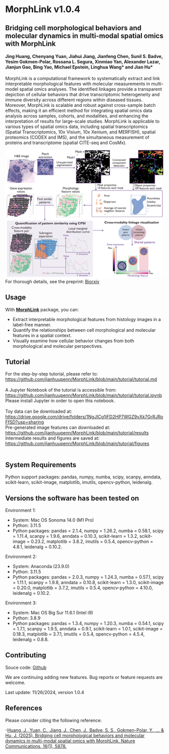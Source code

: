 # MorphLink  v1.0.4

## Bridging cell morphological behaviors and molecular dynamics in multi-modal spatial omics with MorphLink


#### Jing Huang, Chenyang Yuan, Jiahui Jiang, Jianfeng Chen, Sunil S. Badve, Yesim Gokmen-Polar, Rossana L. Segura, Xinmiao Yan, Alexander Lazar, Jianjun Gao, Bing Yao, Michael Epstein, Linghua Wang* and Jian Hu*

MorphLink is a computational framework to systematically extract and link interpretable morphological features with molecular measurements in multi-model spatial omics analyses. The identified linkages provide a transparent depiction of cellular behaviors that drive transcriptomic heterogeneity and immune diversity across different regions within diseased tissues. Moreover, MorphLink is scalable and robust against cross-sample batch effects, making it an efficient method for integrating spatial omics data analysis across samples, cohorts, and modalities, and enhancing the interpretation of results for large-scale studies. MorphLink is applicable to various types of spatial omics data, including spatial transcriptomics (Spatial Transcriptomics, 10x Visium, 10x Xenium, and MERFISH), spatial proteomics (CODEX and IMS), and the simultaneous measurement of proteins and transcriptome (spatial CITE-seq and CosMx). 

![MorphLink workflow](docs/asserts/images/workflow.jpg)
<br>
For thorough details, see the preprint: [Biorxiv](https://www.biorxiv.org/content/10.1101/2024.08.24.609528v1)
<br>

## Usage

With [**MorphLink**](https://github.com/jianhuupenn/MorphLink) package, you can:

- Extract interpretable morphological features from histology images in a label-free manner.
- Quantify the relationships between cell morphological and molecular features in a spatial context.
- Visually examine how cellular behavior changes from both morphological and molecular perspectives.


## Tutorial

For the step-by-step tutorial, please refer to: 
<br>
https://github.com/jianhuupenn/MorphLink/blob/main/tutorial/tutorial.md
<br>
<br>
A Jupyter Notebook of the tutorial is accessible from: 
<br>
https://github.com/jianhuupenn/MorphLink/blob/main/tutorial/tutorial.ipynb
<br>
Please install Jupyter in order to open this notebook.
<br>
<br>
Toy data can be downloaded at: 
<br>
https://drive.google.com/drive/folders/1NgJICg1jFD2HP7WGZ9vXk7GrRJRoFfSD?usp=sharing
<br>
Pre-generated image features can downloaded at:
<br>
https://github.com/jianhuupenn/MorphLink/blob/main/tutorial/results
<br>
Intermediate results and figures are saved at:
<br>
https://github.com/jianhuupenn/MorphLink/blob/main/tutorial/figures
<br>
<br>

## System Requirements
Python support packages: pandas, numpy, numba, scipy, scanpy, anndata, scikit-learn, scikit-image, matplotlib, imutils, opencv-python, leidenalg.

## Versions the software has been tested on
Environment 1:
- System: Mac OS Sonoma 14.0 (M1 Pro)
- Python: 3.11.5
- Python packages: pandas = 2.1.4, numpy = 1.26.2, numba = 0.58.1, scipy = 1.11.4, scanpy = 1.9.6, anndata = 0.10.3, scikit-learn = 1.3.2, scikit-image = 0.23.2, matplotlib = 3.8.2, imutils = 0.5.4, opencv-python = 4.8.1, leidenalg = 0.10.2.

Environment 2:
- System: Anaconda (23.9.0)
- Python: 3.11.5
- Python packages: pandas = 2.0.3, numpy = 1.24.3, numba = 0.57.1, scipy = 1.11.1, scanpy = 1.9.8, anndata = 0.10.8, scikit-learn = 1.3.0, scikit-image = 0.20.0, matplotlib = 3.7.2, imutils = 0.5.4, opencv-python = 4.10.0, leidenalg = 0.10.2.

Environment 3: 
- System: Mac OS Big Sur 11.6.1 (Intel i9)
- Python: 3.8.9
- Python packages: pandas = 1.3.4, numpy = 1.20.3, numba = 0.54.1, scipy = 1.7.1, scanpy = 1.9.5, anndata = 0.9.1, scikit-learn = 1.0.1, scikit-image = 0.18.3, matplotlib = 3.7.1, imutils = 0.5.4, opencv-python = 4.5.4, leidenalg = 0.8.8.


## Contributing

Souce code: [Github](https://github.com/jianhuupenn/MorphLink)  

We are continuing adding new features. Bug reports or feature requests are welcome. 

Last update: 11/26/2024, version 1.0.4



## References

Please consider citing the following reference:

-[Huang, J., Yuan, C., Jiang, J., Chen, J., Badve, S. S., Gokmen-Polar, Y., ... & Hu, J. (2025). Bridging cell morphological behaviors and molecular dynamics in multi-modal spatial omics with MorphLink. Nature Communications, 16(1), 5878.](https://doi.org/10.1038/s41467-025-61142-0)  

<br>
